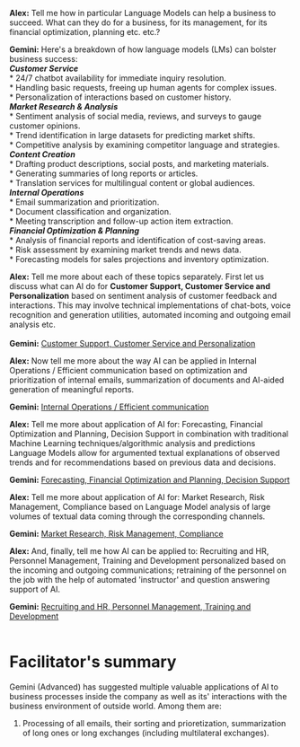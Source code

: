 
<b>Alex:</b> Tell me how in particular Language Models can help a business to succeed. What can they do for a business, for its management, for its financial optimization, planning etc. etc.?


<b>Gemini:</b> Here's a breakdown of how language models (LMs) can bolster business success:
			<br><b><i>Customer Service</i></b>
				<br>* 24/7 chatbot availability for immediate inquiry resolution.
				<br>* Handling basic requests, freeing up human agents for complex issues.
				<br>* Personalization of interactions based on customer history.
			<br><b><i>Market Research & Analysis</i></b>
				<br>* Sentiment analysis of social media, reviews, and surveys to gauge customer opinions.
				<br>* Trend identification in large datasets for predicting market shifts. 
				<br>* Competitive analysis by examining competitor language and strategies.
			<br><b><i>Content Creation</i></b>
				<br>* Drafting product descriptions, social posts, and marketing materials.
				<br>* Generating summaries of long reports or articles.
				<br>* Translation services for multilingual content or global audiences.
			<br><b><i>Internal Operations</i></b>
				<br>* Email summarization and prioritization.
				<br>* Document classification and organization.
				<br>* Meeting transcription and follow-up action item extraction.
			<br><b><i>Financial Optimization & Planning</i></b>
				<br>* Analysis of financial reports and identification of cost-saving areas.
				<br>* Risk assessment by examining market trends and news data.
				<br>* Forecasting models for sales projections and inventory optimization.

    
<b>Alex:</b> Tell me more about each of these topics separately. First let us discuss what can AI do for <b>Customer Support, Customer Service and Personalization</b> based on sentiment analysis of customer feedback and interactions. This may involve technical implementations of chat-bots, voice recognition and generation utilities, automated incoming and outgoing email analysis etc. <br><br>
<b>Gemini:</b> [Customer Support, Customer Service and Personalization](https://github.com/ai-dialogue-facilitator/how-can-ai-help-business/blob/main/gemini/customer_support_personalization.md)

<b>Alex:</b> Now tell me more about the way AI can be applied in Internal Operations / Efficient communication based on optimization and prioritization of internal emails, summarization of documents and AI-aided generation of meaningful reports.

<b>Gemini:</b> [Internal Operations / Efficient communication](https://github.com/ai-dialogue-facilitator/how-can-ai-help-business/blob/main/gemini/internal_operations_communication.md)

<b>Alex:</b> Tell me more about application of AI for: Forecasting, Financial Optimization and Planning, Decision Support in combination with traditional Machine Learning techniques/algorithmic analysis and predictions Language Models allow for argumented textual explanations of observed trends and for recommendations based on previous data and decisions.<br>

<b>Gemini:</b> [Forecasting, Financial Optimization and Planning, Decision Support](https://github.com/ai-dialogue-facilitator/how-can-ai-help-business/blob/main/gemini/forecasting_optimization_planning.md)

<b>Alex:</b> Tell me more about application of AI for:  Market Research, Risk Management, Compliance based on Language Model analysis of large volumes of textual data coming through the corresponding channels.

<b>Gemini:</b> [Market Research, Risk Management, Compliance](https://github.com/ai-dialogue-facilitator/how-can-ai-help-business/blob/main/gemini/market_risk_compliance.md)

<b>Alex:</b> And, finally, tell me how AI can be applied to: Recruiting and HR, Personnel Management, Training and Development personalized based on the incoming and outgoing communications; retraining of the personnel on the job with the help of automated 'instructor' and question answering support of AI.

<b>Gemini:</b> [Recruiting and HR, Personnel Management, Training and Development](https://github.com/ai-dialogue-facilitator/how-can-ai-help-business/blob/main/gemini/recruiting_personnel_training.md)<br><br>

# Facilitator's summary
Gemini (Advanced) has suggested multiple valuable applications of AI to business processes inside the company as well as its' interactions with the business environment of outside world. Among them are:
1. Processing of all emails, their sorting and prioretization, summarization of long ones or long exchanges (including multilateral exchanges).


